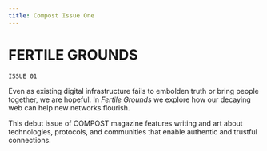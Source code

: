 ```yaml
---
title: Compost Issue One
---
```


<!-- See layouts/index.html -->

# FERTILE GROUNDS

`ISSUE 01`

Even as existing digital infrastructure fails to embolden truth or bring people together, we are hopeful. In _Fertile Grounds_ we explore how our decaying web can help new networks flourish.

This debut issue of COMPOST magazine features writing and art about technologies, protocols, and communities that enable authentic and trustful connections.
